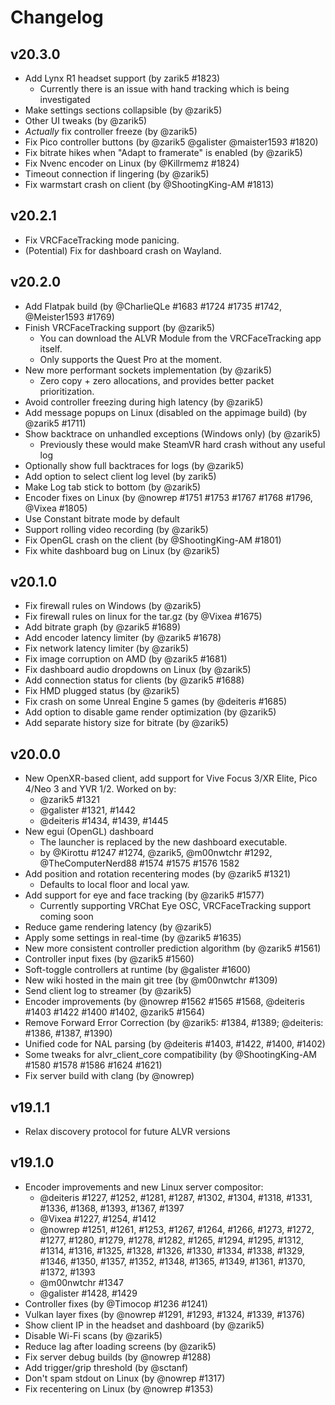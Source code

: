 # Changelog

## v20.3.0

* Add Lynx R1 headset support (by zarik5 #1823)
  * Currently there is an issue with hand tracking which is being investigated
* Make settings sections collapsible (by @zarik5)
* Other UI tweaks (by @zarik5)
* *Actually* fix controller freeze (by @zarik5)
* Fix Pico controller buttons (by @zarik5 @galister @maister1593 #1820)
* Fix bitrate hikes when "Adapt to framerate" is enabled (by @zarik5)
* Fix Nvenc encoder on Linux (by @Killrmemz #1824)
* Timeout connection if lingering (by @zarik5)
* Fix warmstart crash on client (by @ShootingKing-AM #1813)

## v20.2.1

* Fix VRCFaceTracking mode panicing.
* (Potential) Fix for dashboard crash on Wayland.

## v20.2.0

* Add Flatpak build (by @CharlieQLe #1683 #1724 #1735 #1742, @Meister1593 #1769)
* Finish VRCFaceTracking support (by @zarik5)
  * You can download the ALVR Module from the VRCFaceTracking app itself.
  * Only supports the Quest Pro at the moment.
* New more performant sockets implementation (by @zarik5)
  * Zero copy + zero allocations, and provides better packet prioritization.
* Avoid controller freezing during high latency (by @zarik5)
* Add message popups on Linux (disabled on the appimage build) (by @zarik5 #1711)
* Show backtrace on unhandled exceptions (Windows only) (by @zarik5)
  * Previously these would make SteamVR hard crash without any useful log
* Optionally show full backtraces for logs (by @zarik5)
* Add option to select client log level (by zarik5)
* Make Log tab stick to bottom (by @zarik5)
* Encoder fixes on Linux (by @nowrep #1751 #1753 #1767 #1768 #1796, @Vixea #1805)
* Use Constant bitrate mode by default
* Support rolling video recording (by @zarik5)
* Fix OpenGL crash on the client (by @ShootingKing-AM #1801)
* Fix white dashboard bug on Linux (by @zarik5)

## v20.1.0

* Fix firewall rules on Windows (by @zarik5)
* Fix firewall rules on linux for the tar.gz (by @Vixea #1675)
* Add bitrate graph (by @zarik5 #1689)
* Add encoder latency limiter (by @zarik5 #1678)
* Fix network latency limiter (by @zarik5)
* Fix image corruption on AMD (by @zarik5 #1681)
* Fix dashboard audio dropdowns on Linux (by @zarik5)
* Add connection status for clients (by @zarik5 #1688)
* Fix HMD plugged status (by @zarik5)
* Fix crash on some Unreal Engine 5 games (by @deiteris #1685)
* Add option to disable game render optimization (by @zarik5)
* Add separate history size for bitrate (by @zarik5)

## v20.0.0

* New OpenXR-based client, add support for Vive Focus 3/XR Elite, Pico 4/Neo 3 and YVR 1/2. Worked on by:
  * @zarik5 #1321
  * @galister #1321, #1442
  * @deiteris #1434, #1439, #1445
* New egui (OpenGL) dashboard
  * The launcher is replaced by the new dashboard executable.
  * by @Kirottu #1247 #1274, @zarik5, @m00nwtchr #1292, @TheComputerNerd88 #1574 #1575 #1576 1582
* Add position and rotation recentering modes (by @zarik5 #1321)
  * Defaults to local floor and local yaw.
* Add support for eye and face tracking (by @zarik5 #1577)
  * Currently supporting VRChat Eye OSC, VRCFaceTracking support coming soon
* Reduce game rendering latency (by @zarik5)
* Apply some settings in real-time (by @zarik5 #1635)
* New more consistent controller prediction algorithm (by @zarik5 #1561)
* Controller input fixes (by @zarik5 #1560)
* Soft-toggle controllers at runtime (by @galister #1600)
* New wiki hosted in the main git tree (by @m00nwtchr #1309)
* Send client log to streamer (by @zarik5)
* Encoder improvements (by @nowrep #1562 #1565 #1568, @deiteris #1403 #1422 #1400 #1402, @zarik5 #1564)
* Remove Forward Error Correction (by @zarik5: #1384, #1389; @deiteris: #1386, #1387, #1390)
* Unified code for NAL parsing (by @deiteris #1403, #1422, #1400, #1402)
* Some tweaks for alvr_client_core compatibility (by @ShootingKing-AM #1580 #1578 #1586 #1624 #1621)
* Fix server build with clang (by @nowrep)

## v19.1.1

* Relax discovery protocol for future ALVR versions

## v19.1.0

* Encoder improvements and new Linux server compositor:
  * @deiteris #1227, #1252, #1281, #1287, #1302, #1304, #1318, #1331, #1336, #1368, #1393, #1367, #1397
  * @Vixea #1227, #1254, #1412
  * @nowrep #1251, #1261, #1253, #1267, #1264, #1266, #1273, #1272, #1277, #1280, #1279, #1278, #1282, #1265, #1294, #1295, #1312, #1314, #1316, #1325, #1328, #1326, #1330, #1334, #1338, #1329, #1346, #1350, #1357, #1352, #1348, #1365, #1349, #1361, #1370, #1372, #1393
  * @m00nwtchr #1347
  * @galister #1428, #1429
* Controller fixes (by @Timocop #1236 #1241)
* Vulkan layer fixes (by @nowrep #1291, #1293, #1324, #1339, #1376)
* Show client IP in the headset and dashboard (by @zarik5)
* Disable Wi-Fi scans (by @zarik5)
* Reduce lag after loading screens (by @zarik5)
* Fix server debug builds (by @nowrep #1288)
* Add trigger/grip threshold (by @sctanf)
* Don't spam stdout on Linux (by @nowrep #1317)
* Fix recentering on Linux (by @nowrep #1353)
